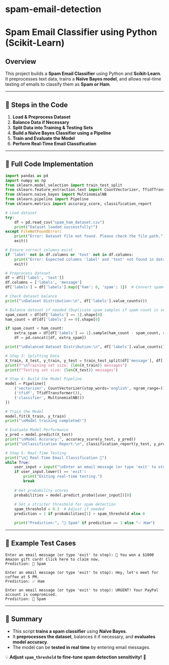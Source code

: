 # spam-email-detection
# Spam Email Classifier using Python (Scikit-Learn)

## Overview
This project builds a **Spam Email Classifier** using Python and **Scikit-Learn**. It preprocesses text data, trains a **Naïve Bayes model**, and allows real-time testing of emails to classify them as **Spam or Ham**.

---

## 📌 Steps in the Code

1. **Load & Preprocess Dataset**
2. **Balance Data if Necessary**
3. **Split Data into Training & Testing Sets**
4. **Build a Naïve Bayes Classifier using a Pipeline**
5. **Train and Evaluate the Model**
6. **Perform Real-Time Email Classification**

---

## 🚀 Full Code Implementation
```python
import pandas as pd
import numpy as np
from sklearn.model_selection import train_test_split
from sklearn.feature_extraction.text import CountVectorizer, TfidfTransformer
from sklearn.naive_bayes import MultinomialNB
from sklearn.pipeline import Pipeline
from sklearn.metrics import accuracy_score, classification_report

# Load dataset
try:
    df = pd.read_csv("spam_ham_dataset.csv")
    print("Dataset loaded successfully!")
except FileNotFoundError:
    print("Error: Dataset file not found. Please check the file path.")
    exit()

# Ensure correct columns exist
if 'label' not in df.columns or 'text' not in df.columns:
    print("Error: Expected columns 'label' and 'text' not found in dataset.")
    exit()

# Preprocess dataset
df = df[['label', 'text']]
df.columns = ['labels', 'message']
df['labels'] = df['labels'].map({'ham': 0, 'spam': 1})  # Convert spam=1, ham=0

# Check dataset balance
print("\nDataset Distribution:\n", df['labels'].value_counts())

# Balance dataset if needed (Duplicate spam samples if spam count is very low)
spam_count = df[df['labels'] == 1].shape[0]
ham_count = df[df['labels'] == 0].shape[0]

if spam_count < ham_count:
    extra_spam = df[df['labels'] == 1].sample(ham_count - spam_count, replace=True, random_state=42)
    df = pd.concat([df, extra_spam])

print("\nBalanced Dataset Distribution:\n", df['labels'].value_counts())

# Step 3: Splitting Data
X_train, X_test, y_train, y_test = train_test_split(df['message'], df['labels'], test_size=0.2, random_state=42)
print(f"\nTraining set size: {len(X_train)} messages")
print(f"Testing set size: {len(X_test)} messages")

# Step 4: Build the Model Pipeline
model = Pipeline([
    ('vectorizer', CountVectorizer(stop_words='english', ngram_range=(1, 2), max_df=0.9, min_df=2)),
    ('tfidf', TfidfTransformer()),
    ('classifier', MultinomialNB())
])

# Train the Model
model.fit(X_train, y_train)
print("\nModel training completed!")

# Evaluate Model Performance
y_pred = model.predict(X_test)
print("\nModel Accuracy:", accuracy_score(y_test, y_pred))
print("\nClassification Report:\n", classification_report(y_test, y_pred))

# Step 5: Real-Time Testing
print("\n🔹 Real-Time Email Classification 🔹")
while True:
    user_input = input("\nEnter an email message (or type 'exit' to stop): ")
    if user_input.lower() == 'exit':
        print("Exiting real-time testing.")
        break
    
    # Get probability scores
    probabilities = model.predict_proba([user_input])[0]
    
    # Set a stricter threshold for spam detection
    spam_threshold = 0.3  # Adjust if needed
    prediction = 1 if probabilities[1] > spam_threshold else 0

    print("Prediction:", "🚨 Spam" if prediction == 1 else "✅ Ham")
```

---

## 🔹 Example Test Cases
```plaintext
Enter an email message (or type 'exit' to stop): 🎉 You won a $1000 Amazon gift card! Click here to claim now.
Prediction: 🚨 Spam

Enter an email message (or type 'exit' to stop): Hey, let's meet for coffee at 5 PM.
Prediction: ✅ Ham

Enter an email message (or type 'exit' to stop): URGENT! Your PayPal account is compromised.
Prediction: 🚨 Spam
```

---

## 🎯 Summary
- This script **trains a spam classifier** using **Naïve Bayes**.
- It **preprocesses the dataset**, balances it if necessary, and **evaluates model accuracy**.
- The model can be **tested in real time** by entering email messages.

💡 **Adjust `spam_threshold` to fine-tune spam detection sensitivity!** 🚀
